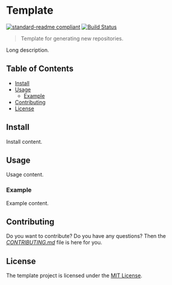 # Template

[![standard-readme compliant](https://img.shields.io/badge/readme_style-standard-brightgreen.svg)](https://github.com/RichardLitt/standard-readme)
[![Build Status](https://travis-ci.com/dominiksalvet/template.svg?branch=master)](https://travis-ci.com/dominiksalvet/template)

> Template for generating new repositories.

Long description.

## Table of Contents

* [Install](#install)
* [Usage](#usage)
  * [Example](#example)
* [Contributing](#contributing)
* [License](#license)

## Install

Install content.

## Usage

Usage content.

### Example

Example content.

## Contributing

Do you want to contribute? Do you have any questions? Then the [*CONTRIBUTING.md*](CONTRIBUTING.md) file is here for you.

## License

The template project is licensed under the [MIT License](LICENSE.txt).
